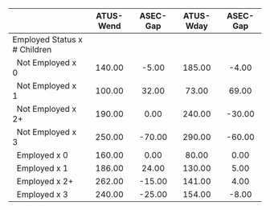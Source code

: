 
|                      |    ATUS-Wend |     ASEC-Gap |    ATUS-Wday |     ASEC-Gap |
| -------------------- | :----------: | :----------: | :----------: | :----------: |
| Employed Status x # Children |              |              |              |              |
| &nbsp;&nbsp;Not Employed x 0 |       140.00 |        -5.00 |       185.00 |        -4.00 |
| &nbsp;&nbsp;Not Employed x 1 |       100.00 |        32.00 |        73.00 |        69.00 |
| &nbsp;&nbsp;Not Employed x 2+ |       190.00 |         0.00 |       240.00 |       -30.00 |
| &nbsp;&nbsp;Not Employed x 3 |       250.00 |       -70.00 |       290.00 |       -60.00 |
| &nbsp;&nbsp;Employed x 0 |       160.00 |         0.00 |        80.00 |         0.00 |
| &nbsp;&nbsp;Employed x 1 |       186.00 |        24.00 |       130.00 |         5.00 |
| &nbsp;&nbsp;Employed x 2+ |       262.00 |       -15.00 |       141.00 |         4.00 |
| &nbsp;&nbsp;Employed x 3 |       240.00 |       -25.00 |       154.00 |        -8.00 |


